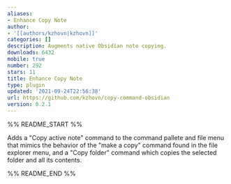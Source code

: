 ```yaml
---
aliases:
- Enhance Copy Note
author:
- '[[authors/kzhovn|kzhovn]]'
categories: []
description: Augments native Obsidian note copying.
downloads: 6432
mobile: true
number: 292
stars: 11
title: Enhance Copy Note
type: plugin
updated: '2021-09-24T22:56:38'
url: https://github.com/kzhovn/copy-command-obsidian
version: 0.2.1
---
```


%% README_START %%

Adds a "Copy active note" command to the command pallete and file menu that mimics the behavior of the "make a copy" command found in the file explorer menu, and a "Copy folder" command which copies the selected folder and all its contents.

%% README_END %%